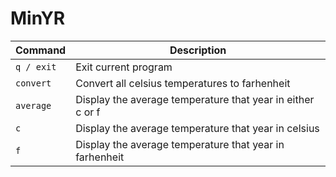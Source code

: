 # MinYR

|   Command    | Description                                                                        |
| ------------ | ---------------------------------------------------------------------------------- |
| `q / exit`  | Exit current program |
| `convert`   | Convert all celsius temperatures to farhenheit   |  
| `average`   | Display the average temperature that year in either c or f  |
| `c` | Display the average temperature that year in celsius |
| `f`  | Display the average temperature that year in farhenheit |

